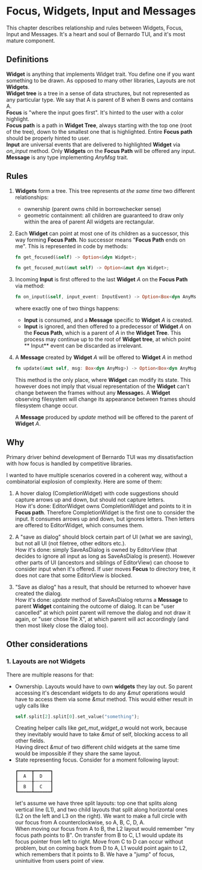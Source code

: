 # Focus, Widgets, Input and Messages

This chapter describes relationship and rules between Widgets, Focus, Input and Messages. It's a heart and soul of
Bernardo TUI, and it's most mature component.

## Definitions

**Widget** is anything that implements Widget trait. You define one if you want something to be drawn.
As opposed to many other libraries, Layouts are not **Widgets**.  
**Widget tree** is a tree in a sense of data structures, but not represented as any particular type. We say that A is
parent
of B when B owns and contains A.  
**Focus** is "where the input goes first". It's hinted to the user with a color highlight.  
**Focus path** is a path in **Widget Tree**, always starting with the top one (root of the tree), down to the smallest
one that is
highlighted. Entire **Focus path** should be properly hinted to user.  
**Input** are universal events that are delivered to highlighted **Widget** via *on_input* method. Only **Widgets** on
the
**Focus Path** will be offered any input.  
**Message** is any type implementing *AnyMsg* trait.

## Rules

1. **Widgets** form a tree. This tree represents *at the same time* two different relationships:
    - ownership (parent owns child in borrowchecker sense)
    - geometric containment: all children are guaranteed to draw only within the area of parent
      All widgets are rectangular.
2. Each **Widget** can point at most one of its children as a successor, this way forming **Focus Path**. No successor
   means "**Focus Path** ends
   on me". This is represented in code by methods:

    ```rust
    fn get_focused(&self) -> Option<&dyn Widget>;
    
    fn get_focused_mut(&mut self) -> Option<&mut dyn Widget>;
    ```

3. Incoming **Input** is first offered to the last **Widget** *A* on the **Focus Path** via method:

    ```rust
    fn on_input(&self, input_event: InputEvent) -> Option<Box<dyn AnyMsg>>;
    ```

   where exactly one of two things happens:

    - **Input** is consumed, and a **Message** specific to **Widget** *A* is created.
    - **Input** is ignored, and then offered to a predecessor of **Widget** *A* on the **Focus Path**, which is a parent
      of *A* in the **Widget Tree**. This process may continue up to the root of **Widget tree**, at which point **
      Input**
      event can be discarded as irrelevant.

4. A **Message** created by **Widget** *A* will be offered to **Widget** *A* in method

    ```rust
    fn update(&mut self, msg: Box<dyn AnyMsg>) -> Option<Box<dyn AnyMsg>>;
    ```

   This method is the only place, where **Widget** can modify its state. This however does not imply
   that visual representation of the **Widget** can't change between the frames without any **Message**s.
   A **Widget** observing filesystem will change its appearance between frames should filesystem change occur.

   A **Message** produced by *update* method will be offered to the parent of **Widget** *A*.

## Why

Primary driver behind development of Bernardo TUI was my dissatisfaction with how focus is handled by competitive
libraries.

I wanted to have multiple scenarios covered in a coherent way, without a combinatorial explosion of complexity.
Here are some of them:

1. A hover dialog (CompletionWidget) with code suggestions should capture arrows up and down, but should not capture
   letters.   
   How it's done: EditorWidget owns CompletionWidget and points to it in **Focus path**. Therefore CompletionWidget is
   the first one to consider the input. It consumes arrows up and down, but ignores letters. Then letters are offered to
   EditorWidget, which consumes them.

2. A "save as dialog" should block certain part of UI (what we are saving), but not all UI (not filetree, other editors
   etc.).  
   How it's done: simply SaveAsDialog is owned by EditorView (that decides to ignore all input as long as SaveAsDialog
   is present). However other parts of UI (ancestors and siblings of EditorView) can choose to consider input when it's
   offered. If user moves **Focus** to directory tree, it does not care that some EditorView is blocked.

3. "Save as dialog" has a result, that should be returned to whoever have created the dialog.  
   How it's done: *update* method of SaveAsDialog returns a **Message** to parent **Widget** containing the outcome of
   dialog. It can be "user cancelled" at which point parent will remove the dialog and not draw it again, or "user chose
   file X", at which parent will act accordingly (and then most likely close the dialog too).

## Other considerations

### 1. Layouts are not **Widgets**

There are multiple reasons for that:

- Ownership. Layouts would have to own **widgets** they lay out. So parent accessing it's descendant widgets to do any
  *&mut* operations would have to access them via some *&mut* method. This would either result in ugly calls like
    ```rust 
    self.split[2].split[0].set_value("something");
    ```
  Creating helper calls like *get_mut_widget_a* would not work, because they inevitably would have to take *&mut* of
  self, blocking access to all other fields.  
  Having direct *&mut* of two different child widgets at the same time would be
  impossible if they share the same layout.
- State representing focus. Consider for a moment following layout:
    ```
  ┏━━━━━┳━━━━━━┓
  ┃  A  ┃  D   ┃
  ┠╌╌╌╌╌╂╌╌╌╌╌╌┨
  ┃  B  ┃  C   ┃
  ┗━━━━━┻━━━━━━┛
    ```
  let's assume we have three split layouts: top one that splits along vertical line (L1), and two child layouts that
  split along horizontal ones (L2 on the left and L3 on the right). We want to make a full circle with our focus from A
  counterclockwise, so A,
  B, C, D, A.  
  When moving our focus from A to B, the L2 layout would remember "my focus path points to B". On transfer from B to C,
  L1 would update its focus pointer from left to right.
  Move from C to D can occur without problem, but on coming back from D to A, L1 would point again to L2, which
  remembers that it points to B. We have a "jump" of focus, unintuitive from users point of view.  
  